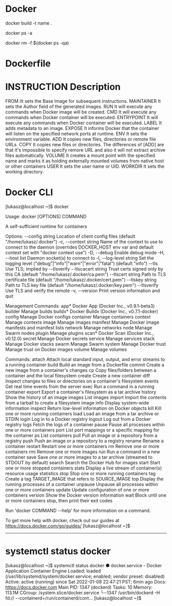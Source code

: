 # Docker
docker build -t name .



docker ps -a

docker rm -f  $(docker ps -qa)


# Dockerfile

# INSTRUCTION	Description
FROM	iIt sets the Base Image for subsequent instructions.
MAINTAINER	It sets the Author field of the generated images.
RUN	It will execute any commands when Docker image will be created.
CMD	It will execute any commands when Docker container will be executed.
ENTRYPOINT	It will execute any commands when Docker container will be executed.
LABEL	It adds metadata to an image.
EXPOSE	It informs Docker that the container will listen on the specified network ports at runtime.
ENV	It sets the environment variable.
ADD	It copies new files, directories or remote file URLs.
COPY	It copies new files or directories.
The differences of [ADD] are that it's impossible to specify remore URL and also it will not extract archive files automatically.
VOLUME	It creates a mount point with the specified name and marks it as holding externally mounted volumes from native host or other containers
USER	It sets the user name or UID.
WORKDIR	It sets the working directory.

# Docker CLI

[lukasz@localhost ~]$ docker

Usage:  docker [OPTIONS] COMMAND

A self-sufficient runtime for containers

Options:
      --config string      Location of client config files (default
                           "/home/lukasz/.docker")
  -c, --context string     Name of the context to use to connect to the
                           daemon (overrides DOCKER_HOST env var and
                           default context set with "docker context use")
  -D, --debug              Enable debug mode
  -H, --host list          Daemon socket(s) to connect to
  -l, --log-level string   Set the logging level
                           ("debug"|"info"|"warn"|"error"|"fatal")
                           (default "info")
      --tls                Use TLS; implied by --tlsverify
      --tlscacert string   Trust certs signed only by this CA (default
                           "/home/lukasz/.docker/ca.pem")
      --tlscert string     Path to TLS certificate file (default
                           "/home/lukasz/.docker/cert.pem")
      --tlskey string      Path to TLS key file (default
                           "/home/lukasz/.docker/key.pem")
      --tlsverify          Use TLS and verify the remote
  -v, --version            Print version information and quit

Management Commands:
  app*        Docker App (Docker Inc., v0.9.1-beta3)
  builder     Manage builds
  buildx*     Docker Buildx (Docker Inc., v0.7.1-docker)
  config      Manage Docker configs
  container   Manage containers
  context     Manage contexts
  image       Manage images
  manifest    Manage Docker image manifests and manifest lists
  network     Manage networks
  node        Manage Swarm nodes
  plugin      Manage plugins
  scan*       Docker Scan (Docker Inc., v0.12.0)
  secret      Manage Docker secrets
  service     Manage services
  stack       Manage Docker stacks
  swarm       Manage Swarm
  system      Manage Docker
  trust       Manage trust on Docker images
  volume      Manage volumes

Commands:
  attach      Attach local standard input, output, and error streams to a running container
  build       Build an image from a Dockerfile
  commit      Create a new image from a container's changes
  cp          Copy files/folders between a container and the local filesystem
  create      Create a new container
  diff        Inspect changes to files or directories on a container's filesystem
  events      Get real time events from the server
  exec        Run a command in a running container
  export      Export a container's filesystem as a tar archive
  history     Show the history of an image
  images      List images
  import      Import the contents from a tarball to create a filesystem image
  info        Display system-wide information
  inspect     Return low-level information on Docker objects
  kill        Kill one or more running containers
  load        Load an image from a tar archive or STDIN
  login       Log in to a Docker registry
  logout      Log out from a Docker registry
  logs        Fetch the logs of a container
  pause       Pause all processes within one or more containers
  port        List port mappings or a specific mapping for the container
  ps          List containers
  pull        Pull an image or a repository from a registry
  push        Push an image or a repository to a registry
  rename      Rename a container
  restart     Restart one or more containers
  rm          Remove one or more containers
  rmi         Remove one or more images
  run         Run a command in a new container
  save        Save one or more images to a tar archive (streamed to STDOUT by default)
  search      Search the Docker Hub for images
  start       Start one or more stopped containers
  stats       Display a live stream of container(s) resource usage statistics
  stop        Stop one or more running containers
  tag         Create a tag TARGET_IMAGE that refers to SOURCE_IMAGE
  top         Display the running processes of a container
  unpause     Unpause all processes within one or more containers
  update      Update configuration of one or more containers
  version     Show the Docker version information
  wait        Block until one or more containers stop, then print their exit codes

Run 'docker COMMAND --help' for more information on a command.

To get more help with docker, check out our guides at https://docs.docker.com/go/guides/
[lukasz@localhost ~]$ 

-----------------------------------------------------------------------------------------------------------------
# systemctl status docker

[lukasz@localhost ~]$ systemctl status docker
● docker.service - Docker Application Container Engine
   Loaded: loaded (/usr/lib/systemd/system/docker.service; enabled; vendor preset: disabled)
   Active: active (running) since Sat 2022-01-08 22:47:21 PST; 6min ago
     Docs: https://docs.docker.com
 Main PID: 1347 (dockerd)
    Tasks: 10
   Memory: 113.1M
   CGroup: /system.slice/docker.service
           └─1347 /usr/bin/dockerd -H fd:// --containerd=/run/containerd/cont...
[lukasz@localhost ~]$ 







